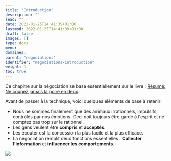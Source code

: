 ```yaml
---
title: "Introduction"
description: ""
lead: ""
date: 2022-01-25T14:41:39+01:00
lastmod: 2022-01-25T14:41:39+01:00
draft: false
images: []
type: docs
menu:
domaines:
parent: "negociations"
identifier: "negociations-introduction"
weight: 1
toc: true
---
```


Ce chapitre sur la négociation se base essentiellement sur le
livre : [Résumé: Ne coupez jamais la poire en deux](https://amzn.to/3FD7ymZ).

Avant de passer à la technique, voici quelques éléments de base à retenir:

- Nous ne sommes finalement que des animaux irrationnels, impulsifs, contrôlés par nos émotions. Ceci doit toujours être
  gardé à l'esprit et ne comptez pas trop sur le rationnel.
- Les gens veulent être **compris** et **acceptés**.
- Les écouter est la concession la plus facile et la plus efficace.
- La négociation remplit deux fonctions essentielles : **Collecter l’information** et **influencer les comportements**.

<a href="https://www.amazon.fr/coupez-jamais-poire-Lesprit-douverture-ebook/dp/B07HPGJ58Z?__mk_fr_FR=%C3%85M%C3%85%C5%BD%C3%95%C3%91&crid=3LAUTGHXUEP54&keywords=R%C3%A9sum%C3%A9%3A+Ne+coupez+jamais+la+poire+en+deux&qid=1679307778&sprefix=r%C3%A9sum%C3%A9+ne+coupez+jamais+la+poire+en+deux%2Caps%2C84&sr=8-1&linkCode=li2&tag=blog-straumat-21&linkId=a11dc34f584dd5141b555c3b850fed5d&language=fr_FR&ref_=as_li_ss_il" target="_blank"><img border="0" src="//ws-eu.amazon-adsystem.com/widgets/q?_encoding=UTF8&ASIN=B07HPGJ58Z&Format=_SL160_&ID=AsinImage&MarketPlace=FR&ServiceVersion=20070822&WS=1&tag=blog-straumat-21&language=fr_FR" ></a><img src="https://ir-fr.amazon-adsystem.com/e/ir?t=blog-straumat-21&language=fr_FR&l=li2&o=8&a=B07HPGJ58Z" width="1" height="1" border="0" alt="" style="border:none !important; margin:0px !important;" />